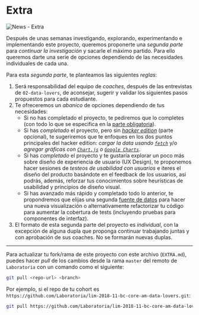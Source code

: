 # Extra

![News - Extra](http://www.inventium.com.au/wp-content/uploads/2015/03/March-17-Whats-Black-and-White-and-Read-All-Over-768x384.gif)

Después de unas semanas investigando, explorando, experimentando e implementando
este proyecto, queremos proponerte una _segunda parte_ para _continuar la
investigación_ y sacarle el máximo partido. Para ello queremos darte una serie
de opciones dependiendo de las necesidades individuales de cada una.

Para esta _segunda parte_, te planteamos las siguientes _reglas_:

1. Será responsabilidad del equipo de _coaches_, después de las entrevistas de
   `02-data-lovers`, de aconsejar, sugerir y validar los siguientes pasos
   propuestos para cada estudiante.
2. Te ofreceremos un _abanico_ de opciones dependiendo de tus necesidades:
   - Si no has completado el proyecto, te pediremos que lo completes (con todo
     lo que se especifica en la [parte obligatoria](README.md#parte-obligatoria)).
   - Si has _completado_ el proyecto, pero sin
     [_hacker edition_](README.md#parte-opcional-hacker-edition) (parte
     opcional), te sugeriremos que te enfoques en los dos puntos principales
     del hacker edition: _cargar la data usando [`fetch`](https://developer.mozilla.org/es/docs/Web/API/Fetch_API)_
     y/o _agregar gráficas con [`Chart.js`](https://www.chartjs.org/) o
     [`Google Charts`](https://developers.google.com/chart/)_.
   - Si has _completado_ el proyecto y te gustaría explorar un poco más sobre
     diseño de experiencia de usuario (UX Design), te proponemos hacer sesiones
     de _testeos de usabilidad con usuarios_ e iteres el diseño del producto
     basándote en el feedback de los usuarios, así podrás, además, reforzar
     tus conocimientos sobre heurísticas de usabilidad y principios de diseño
     visual.
   - Si has avanzado más rápido y completado todo lo anterior, te propondremos
     que elijas una segunda [fuente de datos](README.md#resumen-del-proyecto)
     para hacer una nueva visualización o alternativamente refactorizar tu
     código para aumentar la cobertura de tests (incluyendo pruebas para
     componentes de interfaz).
3. El formato de esta segunda parte del proyecto es _individual_, con la
   excepción de alguna dupla que proponga continuar trabajando juntas y con
   aprobación de sus coaches. No se formarán nuevas duplas.

***

Para actualizar tu fork/rama de este proyecto con este archivo (`EXTRA.md`),
puedes hacer _pull_ de los cambios desde la rama `master` del remoto de
`Laboratoria` con un comando como el siguiente:

```sh
git pull <repo-url> <branch>
```

Por ejemplo, si el repo de tu cohort es
`https://github.com/Laboratoria/lim-2018-11-bc-core-am-data-lovers.git`:

```sh
git pull https://github.com/Laboratoria/lim-2018-11-bc-core-am-data-lovers.git master
```
